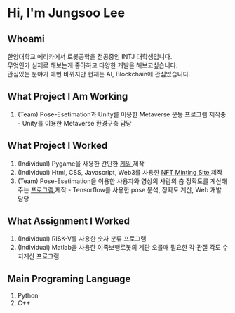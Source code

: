 # Hi, I'm Jungsoo Lee

## Whoami
한양대학교 에리카에서 로봇공학을 전공중인 INTJ 대학생입니다. <br>
무엇인가 실제로 해보는게 좋아하고 다양한 개발을 해보고싶습니다. <br>
관심있는 분야가 매번 바뀌지만 현재는 AI, Blockchain에 관심있습니다.

## What Project I Am Working
1. (Team) Pose-Esetimation과 Unity를 이용한 Metaverse 운동 프로그램 제작중 - Unity를 이용한 Metaverse 환경구축 담당 

## What Project I Worked
1. (Individual) Pygame을 사용한 간단한 <a href="https://github.com/LPIGEON/Small-Hell"> 게임 </a> 제작 <br>
2. (Individual) Html, CSS, Javascript, Web3를 사용한 <a href="https://metagirlsminting.netlify.app/"> NFT Minting Site </a> 제작 <br>
3. (Team) Pose-Esetimation을 이용한 사용자와 영상의 사람의 춤 정확도를 계산해주는 <a href="https://www.youtube.com/watch?v=2MG2UBXA9t8&lc=UgxvI0OJWcPJLxfUfSJ4AaABAg"> 프로그램 </a> 제작 - Tensorflow를 사용한 pose 분석, 정확도 계산, Web 개발 담당

## What Assignment I Worked
1. (Individual) RISK-V를 사용한 숫자 분류 프로그램 <br>
2. (Individual) Matlab을 사용한 이족보행로봇의 계단 오를때 필요한 각 관절 각도 수치계산 프로그램

## Main Programing Language 
1. Python
2. C++
